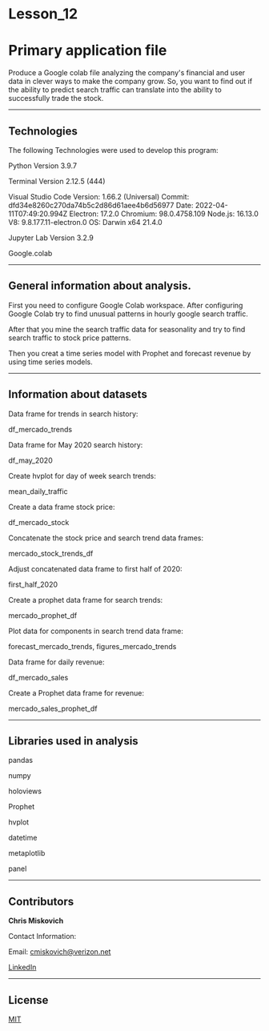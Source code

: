 # Lesson_12
# Primary application file

Produce a Google colab file analyzing the company's financial and user data in clever ways to make the company grow. So, you want to find out if the ability to predict search traffic can translate into the ability to successfully trade the stock.


---

## Technologies

The following Technologies were used to develop this program:

Python 
    Version 3.9.7

Terminal
    Version 2.12.5 (444)

Visual Studio Code
    Version: 1.66.2 (Universal)
    Commit: dfd34e8260c270da74b5c2d86d61aee4b6d56977
    Date: 2022-04-11T07:49:20.994Z
    Electron: 17.2.0
    Chromium: 98.0.4758.109
    Node.js: 16.13.0
    V8: 9.8.177.11-electron.0
    OS: Darwin x64 21.4.0
    
Jupyter Lab 
    Version 3.2.9
    
Google.colab

---

## General information about analysis.

First you need to configure Google Colab workspace.  After configuring Google Colab try to find unusual patterns in hourly google search traffic.

After that you mine the search traffic data for seasonality and try to find search traffic to stock price patterns.

Then you creat a time series model with Prophet and forecast revenue by using time series models.






---

## Information about datasets

Data frame for trends in search history:

df_mercado_trends

Data frame for May 2020 search history:

df_may_2020

Create hvplot for day of week search trends:

mean_daily_traffic

Create a data frame stock price:

df_mercado_stock

Concatenate the stock price and search trend data frames:

mercado_stock_trends_df

Adjust concatenated data frame to first half of 2020:

first_half_2020 

Create a prophet data frame for search trends:

mercado_prophet_df

Plot data for components in search trend data frame:

forecast_mercado_trends, figures_mercado_trends

Data frame for daily revenue:

df_mercado_sales

Create a Prophet data frame for revenue:

mercado_sales_prophet_df




---

## Libraries used in analysis

pandas

numpy

holoviews

Prophet

hvplot

datetime

metaplotlib

panel

---

## Contributors


**Chris Miskovich**

Contact Information:

Email: cmiskovich@verizon.net

[LinkedIn](https://www.linkedin.com/in/christopher-miskovich-9a61b0234/) 

---

## License

[MIT](/license.txt)
